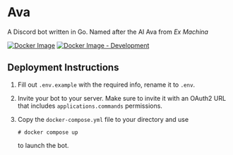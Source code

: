 # Ava
A Discord bot written in Go. Named after the AI Ava from *Ex Machina*

[![Docker Image](https://github.com/jakobottar/ava-go/actions/workflows/stable-image.yml/badge.svg)](https://github.com/jakobottar/ava-go/actions/workflows/stable-image.yml) 
[![Docker Image - Development](https://github.com/jakobottar/ava-go/actions/workflows/dev-image.yml/badge.svg)](https://github.com/jakobottar/ava-go/actions/workflows/dev-image.yml)

## Deployment Instructions
1. Fill out `.env.example` with the required info, rename it to `.env`. 

2. Invite your bot to your server. Make sure to invite it with an OAuth2 URL that includes `applications.commands` permissions. 

3. Copy the `docker-compose.yml` file to your directory and use 
    ```
    # docker compose up
    ``` 
    to launch the bot. 
